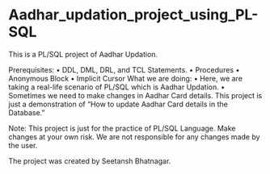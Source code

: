 # Aadhar_updation_project_using_PL-SQL
This is a PL/SQL project of Aadhar Updation.

Prerequisites:
•	DDL, DML, DRL, and TCL Statements.
•	Procedures
•	Anonymous Block
•	Implicit Cursor
What we are doing:
•	Here, we are taking a real-life scenario of PL/SQL which is Aadhar Updation.
•	Sometimes we need to make changes in Aadhar Card details. This project is just a demonstration of “How to update Aadhar Card details in the Database.”

Note: This project is just for the practice of PL/SQL Language. Make changes at your own risk. We are not responsible for any changes made by the user.

The project was created by Seetansh Bhatnagar.

